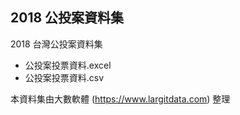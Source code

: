 ## 2018 公投案資料集

2018 台灣公投案資料集
- 公投案投票資料.excel
- 公投案投票資料.csv

本資料集由大數軟體 (https://www.largitdata.com) 整理
